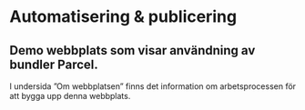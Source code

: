 # Automatisering & publicering

## Demo webbplats som visar användning av bundler Parcel.

I undersida ”Om webbplatsen” finns det information om arbetsprocessen för att bygga upp denna webbplats. 
